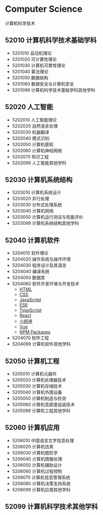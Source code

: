 # Computer Science

计算机科学技术

## 52010 计算机科学技术基础学科

- 5201010 自动机理论
- 5201020 可计算性理论
- 5201030 计算机可靠性理论
- 5201040 算法理论
- 5201050 数据结构
- 5201060 数据安全与计算机安全
- 5201099 计算机科学技术基础学科其他学科

## 52020 人工智能

- 5202010 人工智能理论
- 5202020 自然语言处理
- 5202030 机器翻译
- 5202040 模式识别
- 5202050 计算机感知
- 5202060 计算机神经网络
- 5202070 知识工程
- 5202099 人工智能其他学科

## 52030 计算机系统结构

- 5203010 计算机系统设计
- 5203020 并行处理
- 5203030 分布式处理系统
- 5203040 计算机网络
- 5203050 计算机运行测试与性能评价
- 5203099 计算机系统结构其他学科

## 52040 计算机软件

- 5204010 软件理论
- 5204020 操作系统与操作环境
- 5204030 程序设计及其语言
- 5204040 编译系统
- 5204050 数据库
- 5204060 软件开发环境与开发技术
  - [HTML](./52040/5204060/HTML/README.md)
  - [CSS](./52040/5204060/CSS/README.md)
  - [JavaScript](./52040/5204060/JavaScript/README.md)
  - [ES6](./52040/5204060/ECMAScript/ES6/README.md)
  - [TypeScript](./52040/5204060/TypeScript/README.md)
  - [React](./52040/5204060/React/README.md)
  - [小程序](./52040/5204060/WeChat/README.md)
  - [Vue](./52040/5204060/Vue/README.md)
  - [NPM Packages](./52040/5204060/NPM%20%Packages/README.md)
- 5204070 软件工程
- 5204099 计算机软件其他学科

## 52050 计算机工程

- 5205010 计算机元器件
- 5205020 计算机处理器技术
- 5205030 计算机存储技术
- 5205040 计算机外围设备
- 5205050 计算机制造与检测
- 5205060 计算机高密度组装技术
- 5205099 计算机工程其他学科

## 52060 计算机应用

- 5206010 中国语言文字信息处理
- 5206020 计算机仿真
- 5206030 计算机图形学
- 5206040 计算机图像处理
- 5206050 计算机辅助设计
- 5206060 计算机过程控制
- 5206070 计算机信息管理系统
- 5206080 计算机决策支持系统
- 5206099 计算机应用其他学科

## 52099 计算机科学技术其他学科
